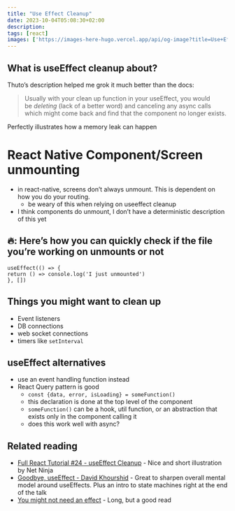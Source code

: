 ```yaml
---
title: "Use Effect Cleanup"
date: 2023-10-04T05:08:30+02:00
description: 
tags: [react]
images: ['https://images-here-hugo.vercel.app/api/og-image?title=Use+Effect+Cleanup']
---
```


## What is useEffect cleanup about?

Thuto’s description helped me grok it much better than the docs:

> Usually with your clean up function in your useEffect, you would be *deleting* (lack of a better word) and canceling any async calls which might come back and find that the component no longer exists.

Perfectly illustrates how a memory leak can happen

# React Native Component/Screen unmounting
- in react-native, screens don’t always unmount. This is dependent on how you do your routing. 
  - be weary of this when relying on useeffect cleanup 
- I think components do unmount, I don’t have a deterministic description of this yet
## 🔥: Here’s how you can quickly check if the file you’re working on unmounts or not

```tsx
useEffect(() => {
return () => console.log('I just unmounted')
}, [])
```

## Things you might want to clean up
- Event listeners
- DB connections
- web socket connections
- timers like `setInterval`


## useEffect alternatives
- use an event handling function instead
- React Query pattern is good
  * `const {data, error, isLoading} = someFunction()`
  * this declaration is done at the top level of the component
  * `someFunction()` can be a hook, util function, or an abstraction that exists only in the component calling it
  * does this work well with async?

## Related reading
- [Full React Tutorial \#24 - useEffect Cleanup](https://www.youtube.com/watch?v=aKOQtGLT-Yk) - Nice and short illustration by Net Ninja
- [Goodbye, useEffect - David Khourshid](https://youtu.be/bGzanfKVFeU?si=65MKnn-jC149b9Pz) - Great to sharpen overall mental model around useEffects. Plus an intro to state machines right at the end of the talk
- [You might not need an effect](https://react.dev/learn/you-might-not-need-an-effect) - Long, but a good read